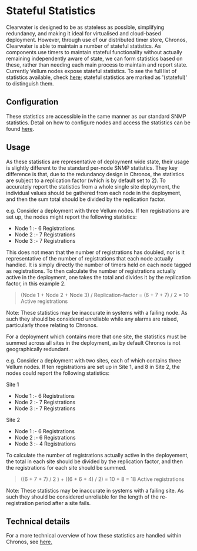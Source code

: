 # Stateful Statistics

Clearwater is designed to be as stateless as possible, simplifying redundancy, and making it ideal for virtualised and cloud-based deployment. However, through use of our distributed timer store, Chronos, Clearwater is able to maintain a number of stateful statistics. As components use timers to maintain stateful functionality without actually remaining independently aware of state, we can form statistics based on these, rather than needing each main process to maintain and report state. Currently Vellum nodes expose stateful statistics. To see the full list of statistics available, check [here](https://clearwater.readthedocs.io/en/stable/Clearwater_SNMP_Statistics/index.html); stateful statistics are marked as '(stateful)' to distinguish them.


## Configuration

These statistics are accessible in the same manner as our standard SNMP statistics. Detail on how to configure nodes and access the statistics can be found [here](https://clearwater.readthedocs.io/en/stable/Clearwater_SNMP_Statistics/index.html).

## Usage

As these statistics are representative of deployment wide state, their usage is slightly different to the standard per-node SNMP statistics. They key difference is that, due to the redundancy design in Chronos, the statistics are subject to a replication factor (which is by default set to 2). To accurately report the statistics from a whole single site deployment, the individual values should be gathered from each node in the deployment, and then the sum total should be divided by the replication factor.

e.g. Consider a deployment with three Vellum nodes. If ten registrations are set up, the nodes might report the following statistics:

* Node 1 :-  6 Registrations
* Node 2 :-  7 Registrations
* Node 3 :-  7 Registrations


This does not mean that the number of registrations has doubled, nor is it representative of the number of registrations that each node actually handled. It is simply directly the number of timers held on each node tagged as registrations.
To then calculate the number of registrations actually active in the deployment, one takes the total and divides it by the replication factor, in this example 2.

> (Node 1 + Node 2 + Node 3) / Replication-factor = (6 + 7 + 7) / 2  = 10 Active registrations

Note: These statistics may be inaccurate in systems with a failing node. As such they should be considered unreliable while any alarms are raised, particularly those relating to Chronos.

For a deployment which contains more that one site, the statistics must be summed across all sites in the deployment, as by default Chronos is not geographically redundant.

e.g. Consider a deployment with two sites, each of which contains three Vellum nodes. If ten registrations are set up in Site 1, and 8 in Site 2, the nodes could report the following statistics:

Site 1
* Node 1 :- 6 Registrations
* Node 2 :- 7 Registrations
* Node 3 :- 7 Registrations

Site 2
* Node 1 :- 6 Registrations
* Node 2 :- 6 Registrations
* Node 3 :- 4 Registrations

To calculate the number of registrations actually active in the deployement, the total in each site should be divided by the replication factor, and then the registrations for each site should be summed.

> ((6 + 7 + 7) / 2 ) + ((6 + 6 + 4) /  2) = 10 + 8 = 18 Active registrations

Note: These statistics may be inaccurate in systems with a failing site. As such they should be considered unreliable for the length of the re-registration period after a site fails.

## Technical details

For a more technical overview of how these statistics are handled within Chronos, see [here.](https://github.com/Metaswitch/chronos/blob/dev/doc/statistics_structures.md)
